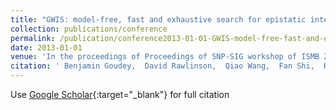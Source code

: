 ```yaml
---
title: "GWIS: model-free, fast and exhaustive search for epistatic interactions in case-control GWAS"
collection: publications/conference
permalink: /publication/conference2013-01-01-GWIS-model-free-fast-and-exhaustive-search-for-epistatic-interactions-in-case-control-GWAS
date: 2013-01-01
venue: 'In the proceedings of Proceedings of SNP-SIG workshop of ISMB 2011, published in BMC Genomics'
citation: ' Benjamin Goudey,  David Rawlinson,  Qiao Wang,  Fan Shi,  Herman Ferra,  Richard Campbell,  Linda Stern,  Michael Inouye,  Cheng Ong,  Adam Kowalczyk, &quot;GWIS: model-free, fast and exhaustive search for epistatic interactions in case-control GWAS.&quot; In the proceedings of Proceedings of SNP-SIG workshop of ISMB 2011, published in BMC Genomics, 2013.'
---
```

Use [Google Scholar](https://scholar.google.com/scholar?q=GWIS:+model+free,+fast+and+exhaustive+search+for+epistatic+interactions+in+case+control+GWAS){:target="_blank"} for full citation